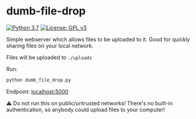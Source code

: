# dumb-file-drop
[![Python 3.7](https://upload.wikimedia.org/wikipedia/commons/f/fc/Blue_Python_3.7_Shield_Badge.svg)](https://www.python.org)
[![License: GPL v3](https://upload.wikimedia.org/wikipedia/commons/8/86/GPL_v3_Blue_Badge.svg)](https://www.gnu.org/licenses/gpl-3.0.en.html)

Simple webserver which allows files to be uploaded to it.  Good for quickly sharing files on your local network.

Files will be uploaded to `./uploads`

Run:
```bash
python dumb_file_drop.py
```

Endpoint: [localhost:5000](http://localhost:5000)

⚠️ Do not run this on public/untrusted networks!  There's no built-in authentication, so anybody could upload files to your computer!